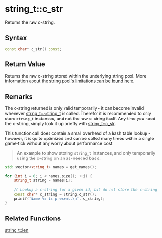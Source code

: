 
# string_t::c_str

Returns the raw c-string.

## Syntax

```cpp
const char* c_str() const;
```

## Return Value

Returns the raw c-string stored within the underlying string pool. More information about the [string pool's limitations can be found here](https://github.com/RandyGaul/cute_framework/tree/master/docs/string/string).

## Remarks

The c-string returned is only valid temporarily - it can become invalid whenever [string_t::~string_t](https://github.com/RandyGaul/cute_framework/blob/master/docs/string/string/~string_t.md) is called. Therefor it is recommended to only store `string_t` instances, and not the raw c-string itself. Any time you need the c-string, simply look it up briefly with [string_t::c_str](https://github.com/RandyGaul/cute_framework/blob/master/docs/string/strpool/c_str.md).

This function call does contain a small overhead of a hash table lookup - however, it is quite optimized and can be called many times within a single game-tick without any worry about performance cost.

> An example to show storing `string_t` instances, and only temporarily using the c-string on an as-needed basis.

```cpp
std::vector<string_t> names = get_names();

for (int i = 0; i < names.size(); ++i) {
	string_t string = names[i];
	
	// Lookup a c-string for a given id, but do not store the c-string anywhere.
	const char* c_string = string.c_str();
	printf("Name %s is present.\n", c_string);
}
```

## Related Functions

[string_t::len](https://github.com/RandyGaul/cute_framework/blob/master/docs/string/string/len.md)  
